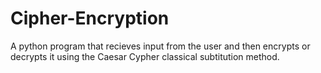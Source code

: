 # Cipher-Encryption

A python program that recieves input from the user and then encrypts or decrypts it using the Caesar Cypher classical subtitution method.
